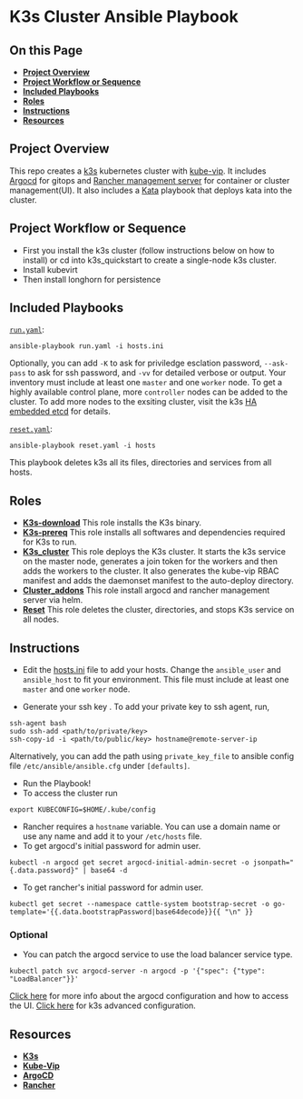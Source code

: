 # K3s Cluster Ansible Playbook

## On this Page
- [**Project Overview**](#project)
- [**Project Workflow or Sequence**](#flow)
- [**Included Playbooks**](#ip)
- [**Roles**](#roles)
- [**Instructions**](#instructions)
- [**Resources**](#res)


## Project Overview <a id='project'></a>
This repo creates a [k3s](https://docs.k3s.io/) kubernetes cluster with [kube-vip](https://kube-vip.io/docs/installation/). It includes [Argocd](https://argo-cd.readthedocs.io/en/stable/) for gitops and [Rancher management server](https://ranchermanager.docs.rancher.com/v2.5/pages-for-subheaders/install-upgrade-on-a-kubernetes-cluster) for container or cluster management(UI). It also includes a [Kata](./kata/) playbook that deploys kata into the cluster.

## Project Workflow or Sequence <a id='flow'></a>
- First you install the k3s cluster (follow instructions below on how to install) or cd into k3s_quickstart to create a single-node k3s cluster.
- Install kubevirt
- Then install longhorn for persistence

## Included Playbooks <a id='ip'></a>
[`run.yaml`](run.yaml):
```ShellSession
ansible-playbook run.yaml -i hosts.ini
``` 
Optionally, you can add `-K` to ask for priviledge esclation password, `--ask-pass` to ask for ssh password, and `-vv` for detailed verbose or output.
Your inventory must include at least one `master` and one `worker` node. To get a highly available control plane, more `controller` nodes can be added to the cluster. To add more nodes to the exsiting cluster, visit the k3s [HA embedded etcd](https://docs.k3s.io/datastore/ha-embedded) for details.

[`reset.yaml`](reset.yaml):
```ShellSession
ansible-playbook reset.yaml -i hosts
```
This playbook deletes k3s all its files, directories and services from all hosts.

## Roles <a id='roles'></a>
* [**K3s-download**](roles/k3s-download)
This role installs the K3s binary. 
* [**K3s-prereq**](roles/k3s-prereq)
This role installs all softwares and dependencies required for K3s to run.
* [**K3s_cluster**](roles/k3s_cluster)
This role deploys the K3s cluster. It starts the k3s service on the master node, generates a join token for the workers and then adds the workers to the cluster. It also generates the kube-vip RBAC manifest and adds the daemonset manifest to the auto-deploy directory.
* [**Cluster_addons**](roles/cluster_addons)
This role install argocd and rancher management server via helm. 
* [**Reset**](roles/reset)
This role deletes the cluster, directories, and stops K3s service on all nodes.

## Instructions <a id='instructions'></a>
- Edit the [hosts.ini](hosts.ini) file to add your hosts. Change the `ansible_user` and `ansible_host` to fit your environment. This file must include at least one `master` and one `worker` node.

- Generate your ssh key . To add your private key to ssh agent, run, 
```ShellSession
ssh-agent bash
sudo ssh-add <path/to/private/key>
ssh-copy-id -i <path/to/public/key> hostname@remote-server-ip
``` 
Alternatively, you can add the path using `private_key_file` to ansible config file `/etc/ansible/ansible.cfg` under `[defaults]`.
- Run the Playbook!
- To access the cluster run 
``` ShellSession
export KUBECONFIG=$HOME/.kube/config
``` 

- Rancher requires a `hostname` variable. You can use a domain name or use any name and add it to your `/etc/hosts` file.
- To get argocd's initial password for admin user. 
```ShellSession
kubectl -n argocd get secret argocd-initial-admin-secret -o jsonpath="{.data.password}" | base64 -d
``` 

- To get rancher's initial password for admin user. 
```ShellSession
kubectl get secret --namespace cattle-system bootstrap-secret -o go-template='{{.data.bootstrapPassword|base64decode}}{{ "\n" }}
``` 

### Optional

- You can patch the argocd service to use the load balancer service type.
```ShellSession
kubectl patch svc argocd-server -n argocd -p '{"spec": {"type": "LoadBalancer"}}'
``` 
[Click here](https://argo-cd.readthedocs.io/en/stable/getting_started/) for more info about the argocd configuration and how to access the UI. 
[Click here](https://docs.k3s.io/advanced) for k3s advanced configuration.

## Resources <a id='res'></a>
- [**K3s**](https://docs.K3sproject.io/v1.23.6+K3s.2/)
- [**Kube-Vip**](https://kube-vip.io/docs/usage/k3s/)
- [**ArgoCD**](https://argo-cd.readthedocs.io/en/stable/)
-  [**Rancher**](https://ranchermanager.docs.rancher.com/v2.5/pages-for-subheaders/install-upgrade-on-a-kubernetes-cluster)

